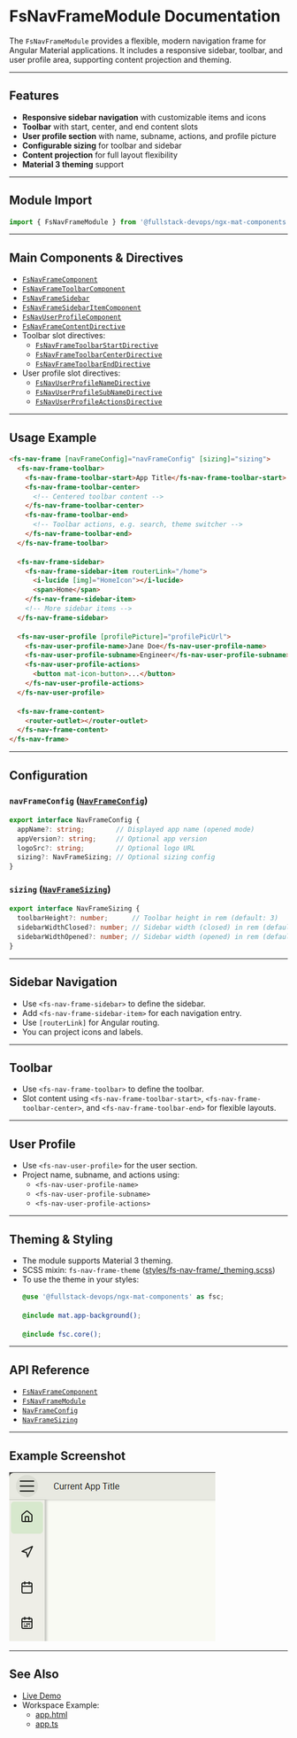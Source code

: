 # FsNavFrameModule Documentation

The `FsNavFrameModule` provides a flexible, modern navigation frame for Angular Material applications. It includes a responsive sidebar, toolbar, and user profile area, supporting content projection and theming.

---

## Features

- **Responsive sidebar navigation** with customizable items and icons
- **Toolbar** with start, center, and end content slots
- **User profile section** with name, subname, actions, and profile picture
- **Configurable sizing** for toolbar and sidebar
- **Content projection** for full layout flexibility
- **Material 3 theming** support

---

## Module Import

```ts
import { FsNavFrameModule } from '@fullstack-devops/ngx-mat-components';
```

---

## Main Components & Directives

- [`FsNavFrameComponent`](../projects/ngx-mat-components/src/fs-nav-frame/fs-nav-frame.component.ts)
- [`FsNavFrameToolbarComponent`](../projects/ngx-mat-components/src/fs-nav-frame/nav-frame-toolbar/fs-nav-frame-toolbar.component.ts)
- [`FsNavFrameSidebar`](../projects/ngx-mat-components/src/fs-nav-frame/components/fs-nav-frame-sidebar.ts)
- [`FsNavFrameSidebarItemComponent`](../projects/ngx-mat-components/src/fs-nav-frame/components/fs-nav-frame-sidebar-item/fs-nav-frame-sidebar-item.component.ts)
- [`FsNavUserProfileComponent`](../projects/ngx-mat-components/src/fs-nav-frame/fs-nav-user-profile/fs-nav-user-profile.component.ts)
- [`FsNavFrameContentDirective`](../projects/ngx-mat-components/src/fs-nav-frame/directives/fs-nav-frame-content.directive.ts)
- Toolbar slot directives:  
  - [`FsNavFrameToolbarStartDirective`](../projects/ngx-mat-components/src/fs-nav-frame/nav-frame-toolbar/directives/fs-nav-frame-toolbar-start.directive.ts)  
  - [`FsNavFrameToolbarCenterDirective`](../projects/ngx-mat-components/src/fs-nav-frame/nav-frame-toolbar/directives/fs-nav-frame-toolbar-center.directive.ts)  
  - [`FsNavFrameToolbarEndDirective`](../projects/ngx-mat-components/src/fs-nav-frame/nav-frame-toolbar/directives/fs-nav-frame-toolbar-end.directive.ts)
- User profile slot directives:  
  - [`FsNavUserProfileNameDirective`](../projects/ngx-mat-components/src/fs-nav-frame/fs-nav-user-profile/directives/fs-nav-user-profile-name.directive.ts)  
  - [`FsNavUserProfileSubNameDirective`](../projects/ngx-mat-components/src/fs-nav-frame/fs-nav-user-profile/directives/fs-nav-user-profile-subname.directive.ts)  
  - [`FsNavUserProfileActionsDirective`](../projects/ngx-mat-components/src/fs-nav-frame/fs-nav-user-profile/directives/fs-nav-user-profile-actions.directive.ts)

---

## Usage Example

```html
<fs-nav-frame [navFrameConfig]="navFrameConfig" [sizing]="sizing">
  <fs-nav-frame-toolbar>
    <fs-nav-frame-toolbar-start>App Title</fs-nav-frame-toolbar-start>
    <fs-nav-frame-toolbar-center>
      <!-- Centered toolbar content -->
    </fs-nav-frame-toolbar-center>
    <fs-nav-frame-toolbar-end>
      <!-- Toolbar actions, e.g. search, theme switcher -->
    </fs-nav-frame-toolbar-end>
  </fs-nav-frame-toolbar>

  <fs-nav-frame-sidebar>
    <fs-nav-frame-sidebar-item routerLink="/home">
      <i-lucide [img]="HomeIcon"></i-lucide>
      <span>Home</span>
    </fs-nav-frame-sidebar-item>
    <!-- More sidebar items -->
  </fs-nav-frame-sidebar>

  <fs-nav-user-profile [profilePicture]="profilePicUrl">
    <fs-nav-user-profile-name>Jane Doe</fs-nav-user-profile-name>
    <fs-nav-user-profile-subname>Engineer</fs-nav-user-profile-subname>
    <fs-nav-user-profile-actions>
      <button mat-icon-button>...</button>
    </fs-nav-user-profile-actions>
  </fs-nav-user-profile>

  <fs-nav-frame-content>
    <router-outlet></router-outlet>
  </fs-nav-frame-content>
</fs-nav-frame>
```

---

## Configuration

### `navFrameConfig` ([`NavFrameConfig`](../projects/ngx-mat-components/src/fs-nav-frame/fs-nav-frame.modules.ts))

```ts
export interface NavFrameConfig {
  appName?: string;        // Displayed app name (opened mode)
  appVersion?: string;     // Optional app version
  logoSrc?: string;        // Optional logo URL
  sizing?: NavFrameSizing; // Optional sizing config
}
```

### `sizing` ([`NavFrameSizing`](../projects/ngx-mat-components/src/fs-nav-frame/fs-nav-frame.modules.ts))

```ts
export interface NavFrameSizing {
  toolbarHeight?: number;      // Toolbar height in rem (default: 3)
  sidebarWidthClosed?: number; // Sidebar width (closed) in rem (default: 4)
  sidebarWidthOpened?: number; // Sidebar width (opened) in rem (default: 18)
}
```

---

## Sidebar Navigation

- Use `<fs-nav-frame-sidebar>` to define the sidebar.
- Add `<fs-nav-frame-sidebar-item>` for each navigation entry.
- Use `[routerLink]` for Angular routing.
- You can project icons and labels.

---

## Toolbar

- Use `<fs-nav-frame-toolbar>` to define the toolbar.
- Slot content using `<fs-nav-frame-toolbar-start>`, `<fs-nav-frame-toolbar-center>`, and `<fs-nav-frame-toolbar-end>` for flexible layouts.

---

## User Profile

- Use `<fs-nav-user-profile>` for the user section.
- Project name, subname, and actions using:
  - `<fs-nav-user-profile-name>`
  - `<fs-nav-user-profile-subname>`
  - `<fs-nav-user-profile-actions>`

---

## Theming & Styling

- The module supports Material 3 theming.
- SCSS mixin: `fs-nav-frame-theme` ([styles/fs-nav-frame/_theming.scss](../projects/ngx-mat-components/styles/fs-nav-frame/_theming.scss))
- To use the theme in your styles:
  ```scss
  @use '@fullstack-devops/ngx-mat-components' as fsc;
 
  @include mat.app-background();
  
  @include fsc.core();
  ```

---

## API Reference

- [`FsNavFrameComponent`](../projects/ngx-mat-components/src/fs-nav-frame/fs-nav-frame.component.ts)
- [`FsNavFrameModule`](../projects/ngx-mat-components/src/fs-nav-frame/fs-nav-frame.module.ts)
- [`NavFrameConfig`](../projects/ngx-mat-components/src/fs-nav-frame/fs-nav-frame.modules.ts)
- [`NavFrameSizing`](../projects/ngx-mat-components/src/fs-nav-frame/fs-nav-frame.modules.ts)

---

## Example Screenshot

![Nav Frame Example](../projects/lib-workspace/src/assets/nav-frame-shot.png)

---

## See Also

- [Live Demo](https://fullstack-devops.github.io/ngx-mat-components)
- Workspace Example:
  - [app.html](https://github.com/fullstack-devops/ngx-mat-components/blob/main/projects/lib-workspace/src/app/app.html)
  - [app.ts](https://github.com/fullstack-devops/ngx-mat-components/blob/main/projects/lib-workspace/src/app/app.ts)
